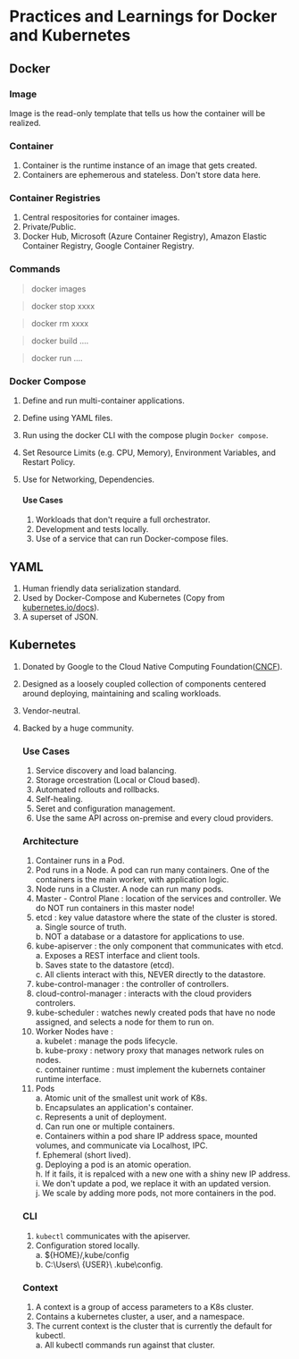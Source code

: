 # Practices and Learnings for Docker and Kubernetes

## Docker

### Image

Image is the read-only template that tells us how the container will be realized.

### Container

1. Container is the runtime instance of an image that gets created.
2. Containers are ephemerous and stateless. Don't store data here.


### Container Registries

1. Central respositories for container images.
2. Private/Public.
3. Docker Hub, Microsoft (Azure Container Registry), Amazon Elastic Container Registry, Google Container Registry.


### Commands

> docker images

> docker stop xxxx

> docker rm xxxx

> docker build ....

> docker run ....

### Docker Compose

1. Define and run multi-container applications.
2. Define using YAML files.
3. Run using the docker CLI with the compose plugin `Docker compose`.
4. Set Resource Limits (e.g. CPU, Memory), Environment Variables, and Restart Policy.
5. Use for Networking, Dependencies.

    #### Use Cases
    1. Workloads that don't require a full orchestrator.
    2. Development and tests locally.
    3. Use of a service that can run Docker-compose files.

## YAML

1. Human friendly data serialization standard.
2. Used by Docker-Compose and Kubernetes (Copy from [kubernetes.io/docs](https://kubernetes.io/docs/concepts/workloads/controllers/deployment/)).
3. A superset of JSON.


## Kubernetes

1. Donated by Google to the Cloud Native Computing Foundation([CNCF](https://www.cncf.io/)).
2. Designed as a loosely coupled collection of components centered around deploying, maintaining and scaling workloads.
3. Vendor-neutral.
4. Backed by a huge community.

    ### Use Cases
    1. Service discovery and load balancing.
    2. Storage orcestration (Local or Cloud based).
    3. Automated rollouts and rollbacks.
    4. Self-healing.
    5. Seret and configuration management.
    6. Use the same API across on-premise and every cloud providers.

    ### Architecture
    1. Container runs in a Pod.
    2. Pod runs in a Node. A pod can run many containers. One of the containers is the main worker, with application logic.
    3. Node runs in a Cluster. A node can run many pods.
    4. Master - Control Plane : location of the services and controller. We do NOT run containers in this master node!
    5. etcd : key value datastore where the state of the cluster is stored. <br>
        a. Single source of truth. <br>
        b. NOT a database or a datastore for applications to use.
    6. kube-apiserver : the only component that communicates with etcd. <br>
        a. Exposes a REST interface and client tools. <br>
        b. Saves state to the datastore (etcd). <br>
        c. All clients interact with this, NEVER directly to the datastore.
    7. kube-control-manager : the controller of controllers.
    8. cloud-control-manager : interacts with the cloud providers controlers.
    9. kube-scheduler : watches newly created pods that have no node assigned, and selects a node for them to run on.
    10. Worker Nodes have : <br>
        a. kubelet : manage the pods lifecycle. <br>
        b. kube-proxy : networy proxy that manages network rules on nodes. <br>
        c. container runtime : must implement the kubernets container runtime interface.
    11. Pods <br>
        a. Atomic unit of the smallest unit work of K8s.<br>
        b. Encapsulates an application's container.<br>
        c. Represents a unit of deployment.<br>
        d. Can run one or multiple containers.<br>
        e. Containers within a pod share IP address space, mounted volumes, and communicate via Localhost, IPC.<br>
        f. Ephemeral (short lived).<br>
        g. Deploying a pod is an atomic operation.<br>
        h. If it fails, it is repalced with a new one with a shiny new IP address.<br>
        i. We don't update a pod, we replace it with an updated version.<br>
        j. We scale by adding more pods, not more containers in the pod.


    ### CLI
    1. `kubectl` communicates with the apiserver.
    2. Configuration stored locally. <br>
        a. ${HOME}/,kube/config <br>
        b. C:\Users\ {USER}\ .kube\config.
    
    ### Context
    1. A context is a group of access parameters to a K8s cluster.
    2. Contains a kubernetes cluster, a user, and a namespace.
    3. The current context is the cluster that is currently the default for kubectl. <br>
        a. All kubectl commands run against that cluster. <br>
     